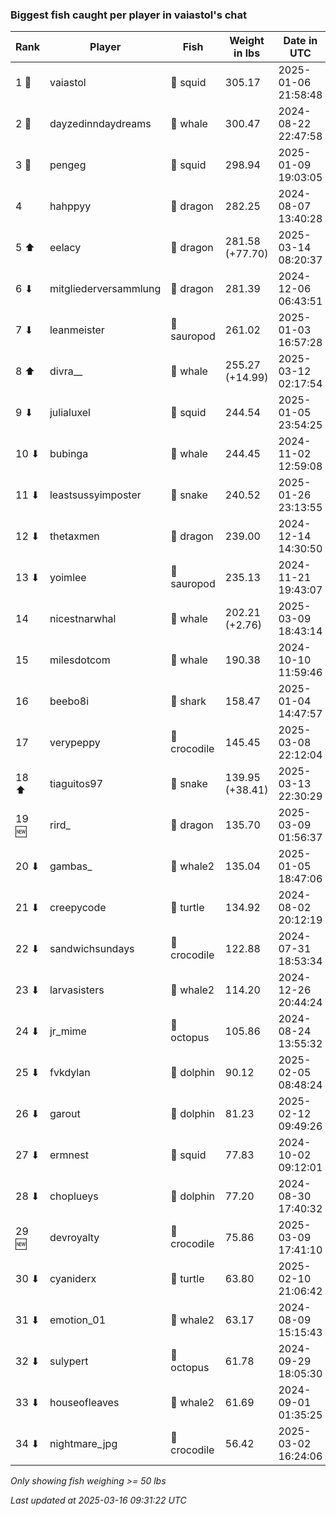### Biggest fish caught per player in vaiastol's chat
| Rank | Player | Fish | Weight in lbs | Date in UTC |
|------|--------|-----------|---------|-----|
| 1 🥇  | vaiastol | 🦑 squid | 305.17 | 2025-01-06 21:58:48 |
| 2 🥈  | dayzedinndaydreams | 🐳 whale | 300.47 | 2024-08-22 22:47:58 |
| 3 🥉  | pengeg | 🦑 squid | 298.94 | 2025-01-09 19:03:05 |
| 4  | hahppyy | 🐉 dragon | 282.25 | 2024-08-07 13:40:28 |
| 5 ⬆ | eelacy | 🐉 dragon | 281.58 (+77.70) | 2025-03-14 08:20:37 |
| 6 ⬇ | mitgliederversammlung | 🐉 dragon | 281.39 | 2024-12-06 06:43:51 |
| 7 ⬇ | leanmeister | 🦕 sauropod | 261.02 | 2025-01-03 16:57:28 |
| 8 ⬆ | divra__ | 🐳 whale | 255.27 (+14.99) | 2025-03-12 02:17:54 |
| 9 ⬇ | julialuxel | 🦑 squid | 244.54 | 2025-01-05 23:54:25 |
| 10 ⬇ | bubinga | 🐳 whale | 244.45 | 2024-11-02 12:59:08 |
| 11 ⬇ | leastsussyimposter | 🐍 snake | 240.52 | 2025-01-26 23:13:55 |
| 12 ⬇ | thetaxmen | 🐉 dragon | 239.00 | 2024-12-14 14:30:50 |
| 13 ⬇ | yoimlee | 🦕 sauropod | 235.13 | 2024-11-21 19:43:07 |
| 14  | nicestnarwhal | 🐳 whale | 202.21 (+2.76) | 2025-03-09 18:43:14 |
| 15  | milesdotcom | 🐳 whale | 190.38 | 2024-10-10 11:59:46 |
| 16  | beebo8i | 🦈 shark | 158.47 | 2025-01-04 14:47:57 |
| 17  | verypeppy | 🐊 crocodile | 145.45 | 2025-03-08 22:12:04 |
| 18 ⬆ | tiaguitos97 | 🐍 snake | 139.95 (+38.41) | 2025-03-13 22:30:29 |
| 19 🆕 | rird_ | 🐉 dragon | 135.70 | 2025-03-09 01:56:37 |
| 20 ⬇ | gambas_ | 🐋 whale2 | 135.04 | 2025-01-05 18:47:06 |
| 21 ⬇ | creepycode | 🐢 turtle | 134.92 | 2024-08-02 20:12:19 |
| 22 ⬇ | sandwichsundays | 🐊 crocodile | 122.88 | 2024-07-31 18:53:34 |
| 23 ⬇ | larvasisters | 🐋 whale2 | 114.20 | 2024-12-26 20:44:24 |
| 24 ⬇ | jr_mime | 🐙 octopus | 105.86 | 2024-08-24 13:55:32 |
| 25 ⬇ | fvkdylan | 🐬 dolphin | 90.12 | 2025-02-05 08:48:24 |
| 26 ⬇ | garout | 🐬 dolphin | 81.23 | 2025-02-12 09:49:26 |
| 27 ⬇ | ermnest | 🦑 squid | 77.83 | 2024-10-02 09:12:01 |
| 28 ⬇ | choplueys | 🐬 dolphin | 77.20 | 2024-08-30 17:40:32 |
| 29 🆕 | devroyalty | 🐊 crocodile | 75.86 | 2025-03-09 17:41:10 |
| 30 ⬇ | cyaniderx | 🐢 turtle | 63.80 | 2025-02-10 21:06:42 |
| 31 ⬇ | emotion_01 | 🐋 whale2 | 63.17 | 2024-08-09 15:15:43 |
| 32 ⬇ | sulypert | 🐙 octopus | 61.78 | 2024-09-29 18:05:30 |
| 33 ⬇ | houseofleaves | 🐋 whale2 | 61.69 | 2024-09-01 01:35:25 |
| 34 ⬇ | nightmare_jpg | 🐊 crocodile | 56.42 | 2025-03-02 16:24:06 |

_Only showing fish weighing >= 50 lbs_

_Last updated at 2025-03-16 09:31:22 UTC_